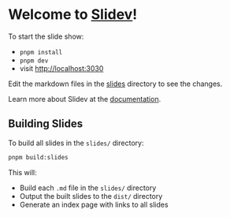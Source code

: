 # Welcome to [Slidev](https://github.com/slidevjs/slidev)!

To start the slide show:

- `pnpm install`
- `pnpm dev`
- visit <http://localhost:3030>

Edit the markdown files in the [slides](./slides/) directory to see the changes.

Learn more about Slidev at the [documentation](https://sli.dev/).

## Building Slides

To build all slides in the `slides/` directory:

```bash
pnpm build:slides
```

This will:
- Build each `.md` file in the `slides/` directory
- Output the built slides to the `dist/` directory
- Generate an index page with links to all slides
